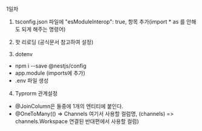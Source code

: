 1일차

1. tsconfig.json 파일에 "esModuleInterop": true, 항목 추가(import \* as 를 안해도 되게 해주는 명령어)

2. 핫 리로딩 (공식문서 참고하여 설정)

3. dotenv

- npm i --save @nestjs/config
- app.module (imports에 추가)
- .env 파일 생성

4.  Typrorm 관계설정

- @JoinColumn은 둘중에 1개의 엔티티에 붙인다.
- @OneToMany(() => Channels 여기서 사용할 컬럼명, (channels) => channels.Workspace 연결된 반대편에서 사용할 컬럼)
